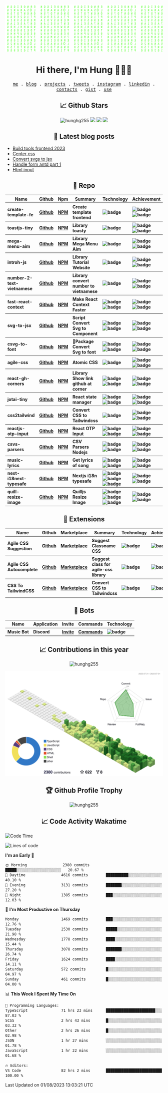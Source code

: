 [![Matrix SVG](https://github.com/hunghg255/hunghg255/blob/master/img/matrix.svg)](https://hung.thedev.id)
<!-- [![unicorncode_bzb8ey](https://res.cloudinary.com/hunghg255/image/upload/v1647578947/unicorncode_bzb8ey.svg)](https://hung.thedev.id) -->
<!-- # 👀 Hi stranger! 👋🏻 -->

<h1 align='center'>Hi there, I'm Hung 👋✌🏻</h1>

<p align="center">
  <samp>
    <a href="https://hung.thedev.id">me</a> .
    <a href="https://web-totals.vercel.app/blog">blog</a> .
    <a href="https://hung.thedev.id/projects">projects</a> .
    <a href="https://twitter.com/hunghg255">tweets</a> .
    <a href="https://www.instagram.com/hello_silver_miu/">instagram</a> .
    <a href="https://www.linkedin.com/in/hoanggiahung/">linkedin</a> .
    <a href="https://hunghg-contact.vercel.app/">contacts</a> .
    <a href="https://gist.github.com/hunghg255">gist</a> .
    <a href="https://github.com/hunghg255/use">use</a>
  </samp>
</p>


<!-- <h2 align='center'>Languages and Tools 🔧🏋</h2>

<div align='center'>
  <img src="https://img.shields.io/badge/html5-%23E34F26.svg?style=flat-square&logo=html5&logoColor=white" alt="HTML5" />
  <img src="https://img.shields.io/badge/css3-%231572B6.svg?style=flat-square&logo=css3&logoColor=white" alt="CSS3" />
  <img src="https://img.shields.io/badge/SASS-hotpink.svg?style=flat-square&logo=SASS&logoColor=white" alt="SASS" />
  <img src="https://img.shields.io/badge/LESS-%230db7ed.svg?style=flat-square&logo=less&logoColor=white" alt="LESS" />
  <img src="https://img.shields.io/badge/Tailwindcss-%2338B2AC.svg?style=flat-square&logo=tailwind-css&logoColor=white" alt="TailwindCSS" />
   <img src="https://img.shields.io/badge/AntDesign-1677ff.svg?style=flat-square&logo=ant-design&logoColor=white" alt="Antd" />
  <img src="https://img.shields.io/badge/Javascript-%23323330.svg?style=flat-square&logo=javascript&logoColor=%23F7DF1E" alt="Javascript" />
  <img src="https://img.shields.io/badge/Typescript-%23007ACC.svg?style=flat-square&logo=typescript&logoColor=white" alt="Typescript" />
  <img src="https://img.shields.io/badge/Reactjs-%2320232a.svg?style=flat-square&logo=react&logoColor=%2361DAFB" alt="Reactjs" />
  <img src="https://img.shields.io/badge/Nextjs-black?style=flat-square&logo=next.js&logoColor=white" alt="Nextjs" />
  <img src="https://img.shields.io/badge/Remix-black?style=flat-square&logo=remix&logoColor=white" alt="Remix.run" />
  <img src="https://img.shields.io/badge/solidjs-4578bc?style=flat-square&logo=solid&logoColor=white" alt="Remix.run" />
  <img src="https://img.shields.io/badge/Vuejs-%2335495e.svg?style=flat-square&logo=vuedotjs&logoColor=%234FC08D" alt="Vuejs" />
  <img src="https://img.shields.io/badge/Svelte-ff3e00?style=flat-square&logo=svelte&logoColor=white" alt="Svelte" />
  <img src="https://img.shields.io/badge/Vitejs-blueviolet?style=flat-square&logo=vite&logoColor=white" alt="Vitejs" />
  <img src="https://img.shields.io/badge/Webpack-dodgerblue?style=flat-square&logo=webpack&logoColor=white" alt="Webpack" />

  <img src="https://img.shields.io/badge/Nodejs-6DA55F?style=flat-square&logo=node.js&logoColor=white" alt="Nodejs" />
  <img src="https://img.shields.io/badge/Expressjs-6DA55F?style=flat-square&logo=nestjs&logoColor=white" alt="Expressjs" />
  <img src="https://img.shields.io/badge/Firebase-%23039BE5.svg?style=flat-square&logo=firebase" alt="Firebase" />
  <img src="https://img.shields.io/badge/MongoDB-%234ea94b.svg?style=flat-square&logo=mongodb&logoColor=white" alt="MongoDB" />
  <img src="https://img.shields.io/badge/Docker-%230db7ed.svg?style=flat-square&logo=docker&logoColor=white" alt="Docker" />
  <img src="https://img.shields.io/badge/Nginx-%234ea94b.svg?style=flat-square&logo=nginx&logoColor=white" alt="Nginx" />
  <img src="https://img.shields.io/badge/Git-%23E34F26.svg?style=flat-square&logo=git&logoColor=white" alt="Git" />
  <img src="https://img.shields.io/badge/VScode-%23007ACC.svg?style=flat-square&logo=visualstudiocode&logoColor=white" alt="vscode" />

</div> -->


<h2 align='center'> 📈 Github Stars</h2>

<p align="center">
  <img src="https://komarev.com/ghpvc/?username=hunghg255&style=flat" alt="hunghg255" />
  <img src="https://shields.io/github/stars/hunghg255">
  <img src="https://img.shields.io/github/followers/hunghg255">
  <img src="https://img.shields.io/static/v1?label=%F0%9F%8C%9F&message=Love%20coding&style=style=flat&color=c80000">
</p>


<h2 align='center'>📖 Latest blog posts</h2>

<!-- start-blog-posts -->
- [Build tools frontend 2023](https://web-totals.vercel.app/blog/build-tools-frontend-2023)
- [Center css](https://web-totals.vercel.app/blog/center-css)
- [Convert svgs to jsx](https://web-totals.vercel.app/blog/convert-svgs-to-jsx)
- [Handle form antd part 1](https://web-totals.vercel.app/blog/handle-form-antd-part-1)
- [Html input](https://web-totals.vercel.app/blog/html-input)
<!-- end-blog-posts -->

<h2 align='center'>💼 Repo</h2>

<table>
  <thead align="center">
    <tr>
      <th>Name</th>
      <th>Github</th>
      <th>Npm</th>
      <th>Summary</th>
      <th>Technology</th>
      <th>Achievement</th>
    </tr>
  </thead>
  <tbody align="left">
    <tr>
      <th>
        create-template-fe
      </th>
      <th>
        <a href="https://github.com/hunghg255/create-template-fe" target="_blank">Github</a>
      </th>
       <th>
        <a href="https://www.npmjs.com/package/create-template-fe" target="_blank">NPM</a>
      </th>
      <th>Create template frontend</th>
      <th>
          <img src="https://img.shields.io/badge/TypeScript-007ACC?style=flat-square&amp;logo=typescript&amp;logoColor=white" alt="badge">
      </th>
      <th>
        <img src="https://img.shields.io/npm/dm/create-template-fe" alt="badge">
        <img src="https://img.shields.io/github/stars/hunghg255/create-template-fe?style=flat-square" alt="badge">
      </th>
    </tr>
    <tr>
      <th>
        toastjs-tiny
      </th>
      <th>
        <a href="https://github.com/hunghg255/toast" target="_blank">Github</a>
      </th>
       <th>
        <a href="https://www.npmjs.com/package/toastjs-tiny" target="_blank">NPM</a>
      </th>
      <th>Library toasty</th>
      <th>
        <img src="https://img.shields.io/badge/JavaScript-F7DF1E?style=flat-square&amp;logo=javascript&amp;logoColor=black" alt="badge">
      </th>
      <th>
        <img src="https://img.shields.io/npm/dm/toastjs-tiny" alt="badge">
        <img src="https://img.shields.io/github/stars/hunghg255/toast?style=flat-square" alt="badge">
      </th>
    </tr>
    <tr>
      <th>
        mega-menu-aim
      </th>
      <th>
        <a href="https://github.com/hunghg255/menu-mega-aim" target="_blank">Github</a>
      </th>
       <th>
        <a href="https://www.npmjs.com/package/mega-menu-aim" target="_blank">NPM</a>
      </th>
      <th>Library Mega Menu Aim</th>
      <th>
        <img src="https://img.shields.io/badge/JavaScript-F7DF1E?style=flat-square&amp;logo=javascript&amp;logoColor=black" alt="badge">
      </th>
      <th>
        <img src="https://img.shields.io/npm/dm/mega-menu-aim" alt="badge">
        <img src="https://img.shields.io/github/stars/hunghg255/menu-mega-aim?style=flat-square" alt="badge">
      </th>
    </tr>
    <tr>
      <th>
        introh-js
      </th>
      <th>
        <a href="https://github.com/hunghg255/intro-js" target="_blank">Github</a>
      </th>
       <th>
        <a href="https://www.npmjs.com/package/introh-js?activeTab=readme" target="_blank">NPM</a>
      </th>
      <th>Library Tutorial Website</th>
      <th>
        <img src="https://img.shields.io/badge/JavaScript-F7DF1E?style=flat-square&amp;logo=javascript&amp;logoColor=black" alt="badge">
      </th>
      <th>
        <img src="https://img.shields.io/npm/dm/introh-js" alt="badge">
        <img src="https://img.shields.io/github/stars/hunghg255/intro-js?style=flat-square" alt="badge">
      </th>
    </tr>
    <tr>
      <th>
        number-2-text-vietnamese
      </th>
      <th>
        <a href="https://github.com/hunghg255/number-2-text-vietnamese" target="_blank">Github</a>
      </th>
       <th>
        <a href="https://www.npmjs.com/package/number-2-text-vietnamese" target="_blank">NPM</a>
      </th>
      <th>Library convert number to vietnamese</th>
      <th>
        <img src="https://img.shields.io/badge/JavaScript-F7DF1E?style=flat-square&amp;logo=javascript&amp;logoColor=black" alt="badge">
      </th>
      <th>
        <img src="https://img.shields.io/npm/dm/number-2-text-vietnamese" alt="badge">
        <img src="https://img.shields.io/github/stars/hunghg255/number-2-text-vietnamese?style=flat-square" alt="badge">
      </th>
    </tr>
    <tr>
      <th>
        fast-react-context
      </th>
      <th>
        <a href="https://github.com/hunghg255/fast-react-context" target="_blank">Github</a>
      </th>
       <th>
        <a href="https://www.npmjs.com/package/fast-react-context" target="_blank">NPM</a>
      </th>
      <th>Make React Context Faster</th>
      <th>
        <img src="https://img.shields.io/badge/TypeScript-007ACC?style=flat-square&amp;logo=typescript&amp;logoColor=white" alt="badge">
        <img src="https://img.shields.io/badge/React-20232A?style=flat-square&amp;logo=react&amp;logoColor=61DAFB" alt="badge">
      </th>
      <th>
        <img src="https://img.shields.io/npm/dm/fast-react-context" alt="badge">
        <img src="https://img.shields.io/github/stars/hunghg255/fast-react-context?style=flat-square" alt="badge">
      </th>
    </tr>
    <tr>
      <th>
        svg-to-jsx
      </th>
      <th>
        <a href="https://github.com/hunghg255/svg-to-jsx" target="_blank">Github</a>
      </th>
       <th>
        <a href="https://www.npmjs.com/package/agile-svg2jsx" target="_blank">NPM</a>
      </th>
      <th>Script Convert Svg to Component</th>
      <th>
        <img src="https://img.shields.io/badge/TypeScript-007ACC?style=flat-square&amp;logo=typescript&amp;logoColor=white" alt="badge">
        <img src="https://img.shields.io/badge/React-20232A?style=flat-square&amp;logo=react&amp;logoColor=61DAFB" alt="badge">
      </th>
      <th>
        <img src="https://img.shields.io/npm/dm/agile-svg2jsx" alt="badge">
        <img src="https://img.shields.io/github/stars/hunghg255/svg-to-jsx?style=flat-square" alt="badge">
      </th>
    </tr>
     <tr>
      <th>
        csvg-to-font
      </th>
      <th>
        <a href="https://github.com/hunghg255/svg-to-font" target="_blank">Github</a>
      </th>
       <th>
        <a href="https://www.npmjs.com/package/csvg-to-font" target="_blank">NPM</a>
      </th>
      <th>Package Convert Svg to font</th>
      <th>
        <img src="https://img.shields.io/badge/TypeScript-007ACC?style=flat-square&amp;logo=typescript&amp;logoColor=white" alt="badge">
        <img src="https://img.shields.io/badge/React-20232A?style=flat-square&amp;logo=react&amp;logoColor=61DAFB" alt="badge">
      </th>
      <th>
        <img src="https://img.shields.io/npm/dm/csvg-to-font" alt="badge">
        <img src="https://img.shields.io/github/stars/hunghg255/svg-to-font?style=flat-square" alt="badge">
      </th>
    </tr>
    <tr>
      <th>
        agile-css
      </th>
      <th>
        <a href="https://github.com/hunghg255/agile-css" target="_blank">Github</a>
      </th>
       <th>
        <a href="https://www.npmjs.com/package/agile-css" target="_blank">NPM</a>
      </th>
      <th>Atomic CSS</th>
      <th>
        <img src="https://img.shields.io/badge/TypeScript-007ACC?style=flat-square&amp;logo=typescript&amp;logoColor=white" alt="badge">
      </th>
      <th>
        <img src="https://img.shields.io/npm/dm/agile-css" alt="badge">
        <img src="https://img.shields.io/github/stars/hunghg255/agile-css?style=flat-square" alt="badge">
      </th>
    </tr>
     <tr>
      <th>
        react-gh-corners
      </th>
      <th>
        <a href="https://github.com/hunghg255/react-github-corners" target="_blank">Github</a>
      </th>
       <th>
        <a href="https://www.npmjs.com/package/react-gh-corners" target="_blank">NPM</a>
      </th>
      <th>Library Show link github at corner</th>
      <th>
        <img src="https://img.shields.io/badge/TypeScript-007ACC?style=flat-square&amp;logo=typescript&amp;logoColor=white" alt="badge">
        <img src="https://img.shields.io/badge/React-20232A?style=flat-square&amp;logo=react&amp;logoColor=61DAFB" alt="badge">
      </th>
      <th>
        <img src="https://img.shields.io/npm/dm/react-gh-corners" alt="badge">
        <img src="https://img.shields.io/github/stars/hunghg255/react-github-corners?style=flat-square" alt="badge">
      </th>
    </tr>
    <tr>
      <th>
        jotai-tiny
      </th>
      <th>
        <a href="https://github.com/hunghg255/jotai-tiny" target="_blank">Github</a>
      </th>
       <th>
        <a href="https://www.npmjs.com/package/jotai-tiny" target="_blank">NPM</a>
      </th>
      <th>React state manager</th>
      <th>
        <img src="https://img.shields.io/badge/TypeScript-007ACC?style=flat-square&amp;logo=typescript&amp;logoColor=white" alt="badge">
        <img src="https://img.shields.io/badge/React-20232A?style=flat-square&amp;logo=react&amp;logoColor=61DAFB" alt="badge">
      </th>
      <th>
        <img src="https://img.shields.io/npm/dm/jotai-tiny" alt="badge">
        <img src="https://img.shields.io/github/stars/hunghg255/jotai-tiny?style=flat-square" alt="badge">
      </th>
    </tr>
    </tr>
     <tr>
      <th>
        css2tailwind
      </th>
      <th>
        <a href="https://github.com/hunghg255/css2tailwind" target="_blank">Github</a>
      </th>
       <th>
        <a href="https://www.npmjs.com/package/css2tailwind" target="_blank">NPM</a>
      </th>
      <th>Convert CSS to Tailwindcss</th>
      <th>
        <img src="https://img.shields.io/badge/TypeScript-007ACC?style=flat-square&amp;logo=typescript&amp;logoColor=white" alt="badge">
      </th>
      <th>
        <img src="https://img.shields.io/npm/dm/css2tailwind" alt="badge">
        <img src="https://img.shields.io/github/stars/hunghg255/css2tailwind?style=flat-square" alt="badge">
      </th>
    </tr>
    <tr>
      <th>
        reactjs-otp-input
      </th>
      <th>
        <a href="https://github.com/hunghg255/reactjs-otp-input" target="_blank">Github</a>
      </th>
       <th>
        <a href="https://www.npmjs.com/package/reactjs-otp-input" target="_blank">NPM</a>
      </th>
      <th>React OTP Input</th>
      <th>
        <img src="https://img.shields.io/badge/TypeScript-007ACC?style=flat-square&amp;logo=typescript&amp;logoColor=white" alt="badge">
        <img src="https://img.shields.io/badge/React-20232A?style=flat-square&amp;logo=react&amp;logoColor=61DAFB" alt="badge">
      </th>
      <th>
        <img src="https://img.shields.io/npm/dm/reactjs-otp-input" alt="badge">
        <img src="https://img.shields.io/github/stars/hunghg255/reactjs-otp-input?style=flat-square" alt="badge">
      </th>
    </tr>
    <tr>
      <th>
        csvs-parsers
      </th>
      <th>
        <a href="https://github.com/hunghg255/csvs-parsers" target="_blank">Github</a>
      </th>
       <th>
        <a href="https://www.npmjs.com/package/csvs-parsers" target="_blank">NPM</a>
      </th>
      <th>CSV Parsers Nodejs</th>
      <th>
        <img src="https://img.shields.io/badge/TypeScript-007ACC?style=flat-square&amp;logo=typescript&amp;logoColor=white" alt="badge">
        <img src="https://img.shields.io/badge/Nodejs-233056?style=flat-square&amp;logo=node.js&amp;logoColor=84ba64" alt="badge">
      </th>
      <th>
        <img src="https://img.shields.io/npm/dm/csvs-parsers" alt="badge">
        <img src="https://img.shields.io/github/stars/hunghg255/csvs-parsers?style=flat-square" alt="badge">
      </th>
    </tr>
    <tr>
      <th>
        music-lyrics
      </th>
      <th>
        <a href="https://github.com/hunghg255/music-lyrics" target="_blank">Github</a>
      </th>
       <th>
        <a href="https://www.npmjs.com/package/@hunghg255/music-lyrics" target="_blank">NPM</a>
      </th>
      <th>Get lyrics of song</th>
      <th>
        <img src="https://img.shields.io/badge/TypeScript-007ACC?style=flat-square&amp;logo=typescript&amp;logoColor=white" alt="badge">
        <img src="https://img.shields.io/badge/Nodejs-233056?style=flat-square&amp;logo=node.js&amp;logoColor=84ba64" alt="badge">
      </th>
      <th>
        <img src="https://img.shields.io/npm/dm/@hunghg255/music-lyrics" alt="badge">
        <img src="https://img.shields.io/github/stars/hunghg255/music-lyrics?style=flat-square" alt="badge">
      </th>
    </tr>
    <tr>
      <th>
        next-i18next-typesafe
      </th>
      <th>
        <a href="https://github.com/hunghg255/next-i18next-typesafe" target="_blank">Github</a>
      </th>
       <th>
        <a href="https://www.npmjs.com/package/next-i18next-typesafe" target="_blank">NPM</a>
      </th>
      <th>Nextjs i18n typesafe</th>
      <th>
        <img src="https://img.shields.io/badge/TypeScript-007ACC?style=flat-square&amp;logo=typescript&amp;logoColor=white" alt="badge">
        <img src="https://img.shields.io/badge/Next.js-20232A?style=flat-square&amp;logo=next.js&amp;logoColor=FFF" alt="badge">
        <img src="https://img.shields.io/badge/React-20232A?style=flat-square&amp;logo=react&amp;logoColor=61DAFB" alt="badge">
      </th>
      <th>
        <img src="https://img.shields.io/npm/dm/next-i18next-typesafe" alt="badge">
        <img src="https://img.shields.io/github/stars/hunghg255/next-i18next-typesafe?style=flat-square" alt="badge">
      </th>
    </tr>
    <tr>
      <th>
        quill-resize-image
      </th>
      <th>
        <a href="https://github.com/hunghg255/quill-resize-image" target="_blank">Github</a>
      </th>
       <th>
        <a href="https://www.npmjs.com/package/quill-resize-image" target="_blank">NPM</a>
      </th>
      <th>Quilljs Resize Image</th>
      <th>
        <img src="https://img.shields.io/badge/TypeScript-007ACC?style=flat-square&amp;logo=typescript&amp;logoColor=white" alt="badge">
        <img src="https://img.shields.io/badge/Next.js-20232A?style=flat-square&amp;logo=next.js&amp;logoColor=FFF" alt="badge">
        <img src="https://img.shields.io/badge/React-20232A?style=flat-square&amp;logo=react&amp;logoColor=61DAFB" alt="badge">
      </th>
      <th>
        <img src="https://img.shields.io/npm/dm/quill-resize-image" alt="badge">
        <img src="https://img.shields.io/github/stars/hunghg255/quill-resize-image?style=flat-square" alt="badge">
      </th>
    </tr>
   </tbody>
</table>

<h2 align='center'>💼 Extensions</h2>

<table>
  <thead align="center">
    <tr>
      <th>Name</th>
      <th>Github</th>
      <th>Marketplace</th>
      <th>Summary</th>
      <th>Technology</th>
      <th>Achievement</th>
    </tr>
  </thead>
  <tbody align="left">
    <tr>
      <th>
        Agile CSS Suggestion
      </th>
      <th>
        <a href="https://github.com/hunghg255/agile-css-suggestion" target="_blank">Github</a>
      </th>
       <th>
        <a href="https://marketplace.visualstudio.com/items?itemName=AgileCssSuggestion.agile-css-suggestion" target="_blank">Marketplace</a>
      </th>
      <th>Suggest Classname CSS</th>
      <th>
        <img src="https://img.shields.io/badge/TypeScript-007ACC?style=flat-square&amp;logo=typescript&amp;logoColor=white" alt="badge">
      </th>
      <th>
       <img src="https://img.shields.io/github/stars/hunghg255/agile-css-suggestion?style=flat-square" alt="badge">
      </th>
    </tr>
    <tr>
      <th>
        Agile CSS Autocomplete
      </th>
      <th>
        <a href="https://github.com/hunghg255/agile-css-extensions" target="_blank">Github</a>
      </th>
       <th>
        <a href="https://marketplace.visualstudio.com/items?itemName=AgileCssAutocomplete.agile-css-autocomplete" target="_blank">Marketplace</a>
      </th>
      <th>Suggest class for agile-css library</th>
      <th>
        <img src="https://img.shields.io/badge/TypeScript-007ACC?style=flat-square&amp;logo=typescript&amp;logoColor=white" alt="badge">
      </th>
      <th>
        <img src="https://img.shields.io/github/stars/hunghg255/agile-css-extensions?style=flat-square" alt="badge">
      </th>
    </tr>
    <tr>
      <th>
        CSS To TailwindCSS
      </th>
      <th>
        <a href="https://github.com/hunghg255/css-to-tailwindcss-extension" target="_blank">Github</a>
      </th>
       <th>
        <a href="https://marketplace.visualstudio.com/items?itemName=hunghg255.css-2-tailwindcss" target="_blank">Marketplace</a>
      </th>
      <th>Convert CSS to Tailwindcss</th>
      <th>
        <img src="https://img.shields.io/badge/TypeScript-007ACC?style=flat-square&amp;logo=typescript&amp;logoColor=white" alt="badge">
      </th>
      <th>
        <img src="https://img.shields.io/github/stars/hunghg255/css-to-tailwindcss-extension?style=flat-square" alt="badge">
      </th>
    </tr>

   </tbody>
</table>

<h2 align='center'>💼 Bots</h2>

<table>
  <thead align="center">
    <tr>
      <th>Name</th>
      <th>Application</th>
      <th>Invite</th>
      <th>Commands</th>
      <th>Technology</th>
    </tr>
  </thead>
  <tbody align="left">
    <tr>
      <th>
        Music Bot
      </th>
      <th>
        Discord
      </th>
      <th>
        <a href="https://discord.com/api/oauth2/authorize?client_id=1000354375409086484&permissions=274915121472&scope=bot" target="_blank">Invite</a>
      </th>
      <th>
        <a href="https://music1-bot.vercel.app/" target="_blank">Commands</a>
      </th>
      <th>
        <img src="https://img.shields.io/badge/Nodejs-233056?style=flat-square&amp;logo=node.js&amp;logoColor=84ba64" alt="badge">
      </th>
    </tr>
   </tbody>
</table>


<div align="center">
<!--  <img src="https://github-readme-stats.vercel.app/api?username=hunghg255&show_icons=true&border_radius=15&count_private=true"/>
  <img src="https://github-readme-stats.vercel.app/api/top-langs/?username=hunghg255&border_radius=15&layout=compact&langs_count=6&count_private=true"/>
   -->

  <h2 align='center'> 📈 Contributions in this year </h2>

  <img
       src="https://github-readme-streak-stats.herokuapp.com/?user=hunghg255&count_private=true"
       alt="hunghg255"
  />

  ![](./profile-3d-contrib/profile-green-animate.svg)

  <h2 align='center'> 🏆 Github Profile Trophy</h2>

  <img
       src="https://github-profile-trophy.vercel.app/?username=hunghg255&theme=algolia&no-frame=true&no-bg=true&row=1&column=7"
       alt="hunghg255"
  />
</div>



<h2 align='center'> 📈 Code Activity Wakatime </h2>

<!--START_SECTION:waka-->
![Code Time](http://img.shields.io/badge/Code%20Time-3%2C529%20hrs%2021%20mins-blue)

![Lines of code](https://img.shields.io/badge/From%20Hello%20World%20I%27ve%20Written-9.6%20million%20lines%20of%20code-blue)

**I'm an Early 🐤** 

```text
🌞 Morning                2380 commits        █████░░░░░░░░░░░░░░░░░░░░   20.67 % 
🌆 Daytime                4616 commits        ██████████░░░░░░░░░░░░░░░   40.10 % 
🌃 Evening                3131 commits        ███████░░░░░░░░░░░░░░░░░░   27.20 % 
🌙 Night                  1385 commits        ███░░░░░░░░░░░░░░░░░░░░░░   12.03 % 
```
📅 **I'm Most Productive on Thursday** 

```text
Monday                   1469 commits        ███░░░░░░░░░░░░░░░░░░░░░░   12.76 % 
Tuesday                  2530 commits        █████░░░░░░░░░░░░░░░░░░░░   21.98 % 
Wednesday                1778 commits        ████░░░░░░░░░░░░░░░░░░░░░   15.44 % 
Thursday                 3078 commits        ███████░░░░░░░░░░░░░░░░░░   26.74 % 
Friday                   1624 commits        ████░░░░░░░░░░░░░░░░░░░░░   14.11 % 
Saturday                 572 commits         █░░░░░░░░░░░░░░░░░░░░░░░░   04.97 % 
Sunday                   461 commits         █░░░░░░░░░░░░░░░░░░░░░░░░   04.00 % 
```


📊 **This Week I Spent My Time On** 

```text
💬 Programming Languages: 
TypeScript               71 hrs 23 mins      ██████████████████████░░░   87.03 % 
SCSS                     2 hrs 43 mins       █░░░░░░░░░░░░░░░░░░░░░░░░   03.32 % 
Other                    2 hrs 26 mins       █░░░░░░░░░░░░░░░░░░░░░░░░   02.98 % 
JSON                     1 hr 27 mins        ░░░░░░░░░░░░░░░░░░░░░░░░░   01.78 % 
JavaScript               1 hr 22 mins        ░░░░░░░░░░░░░░░░░░░░░░░░░   01.68 % 

🔥 Editors: 
VS Code                  82 hrs 2 mins       █████████████████████████   100.00 % 
```


 Last Updated on 01/08/2023 13:03:21 UTC
<!--END_SECTION:waka-->

